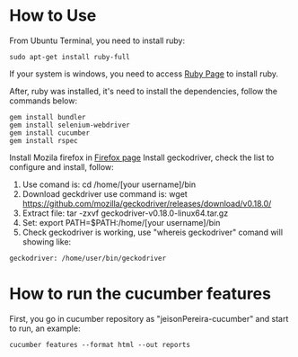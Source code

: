 # How to Use

From Ubuntu Terminal, you need to install ruby:
```
sudo apt-get install ruby-full
```
If your system is windows, you need to access [Ruby Page]( https://rubyinstaller.org/) to install ruby.

After, ruby was installed, it's need to install the dependencies, follow the commands below:
```
gem install bundler
gem install selenium-webdriver
gem install cucumber
gem install rspec
```

Install Mozila firefox in [Firefox page](https://www.mozilla.org/pt-BR/firefox/new/)
Install geckodriver, check the list to configure and install, follow:

1. Use comand is: cd /home/[your username]/bin
2. Download geckdriver use command is: wget https://github.com/mozilla/geckodriver/releases/download/v0.18.0/
3. Extract file: tar -zxvf geckodriver-v0.18.0-linux64.tar.gz
4. Set: export PATH=$PATH:/home/[your username]/bin
5. Check geckodriver is working, use  "whereis geckodriver" comand will showing like:
```
geckodriver: /home/user/bin/geckodriver
```

# How to run the cucumber features

First, you go in cucumber repository as "jeisonPereira-cucumber" and start to run, an example:
```
cucumber features --format html --out reports
```
